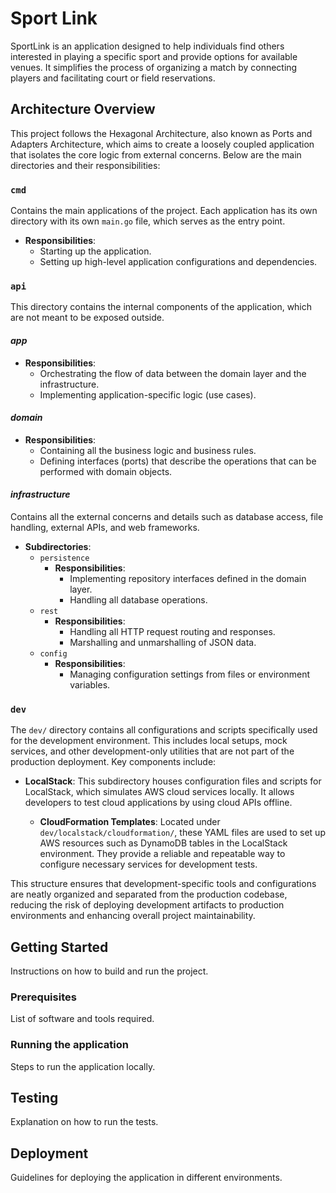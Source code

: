# Sport Link

SportLink is an application designed to help individuals find others interested in playing a specific sport and provide
options for available venues. It simplifies the process of organizing a match by connecting players and facilitating
court or field reservations.

## Architecture Overview

This project follows the Hexagonal Architecture, also known as Ports and Adapters Architecture, which aims to create a
loosely coupled application that isolates the core logic from external concerns. Below are the main directories and
their responsibilities:

### `cmd`

Contains the main applications of the project. Each application has its own directory with its own `main.go` file, which
serves as the entry point.

- **Responsibilities**:
    - Starting up the application.
    - Setting up high-level application configurations and dependencies.

### `api`

This directory contains the internal components of the application, which are not meant to be exposed outside.

#### _app_

- **Responsibilities**:
    - Orchestrating the flow of data between the domain layer and the infrastructure.
    - Implementing application-specific logic (use cases).

#### _domain_

- **Responsibilities**:
    - Containing all the business logic and business rules.
    - Defining interfaces (ports) that describe the operations that can be performed with domain objects.

#### _infrastructure_

Contains all the external concerns and details such as database access, file handling, external APIs, and web
frameworks.

- **Subdirectories**:
    - `persistence`
        - **Responsibilities**:
            - Implementing repository interfaces defined in the domain layer.
            - Handling all database operations.
    - `rest`
        - **Responsibilities**:
            - Handling all HTTP request routing and responses.
            - Marshalling and unmarshalling of JSON data.
    - `config`
        - **Responsibilities**:
            - Managing configuration settings from files or environment variables.

### `dev`

The `dev/` directory contains all configurations and scripts specifically used for the development environment. This
includes local setups, mock services, and other development-only utilities that are not part of the production
deployment. Key components include:

- **LocalStack**: This subdirectory houses configuration files and scripts for LocalStack, which simulates AWS cloud
  services locally. It allows developers to test cloud applications by using cloud APIs offline.

    - **CloudFormation Templates**: Located under `dev/localstack/cloudformation/`, these YAML files are used to set up
      AWS resources such as DynamoDB tables in the LocalStack environment. They provide a reliable and repeatable way to
      configure necessary services for development tests.

This structure ensures that development-specific tools and configurations are neatly organized and separated from the
production codebase, reducing the risk of deploying development artifacts to production environments and enhancing
overall project maintainability.

## Getting Started

Instructions on how to build and run the project.

### Prerequisites

List of software and tools required.

### Running the application

Steps to run the application locally.

## Testing

Explanation on how to run the tests.

## Deployment

Guidelines for deploying the application in different environments.

